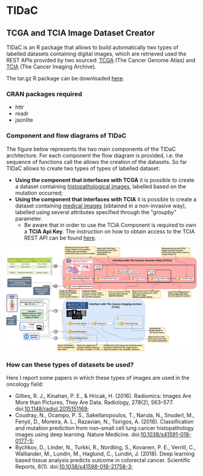 # TIDaC #
## TCGA and TCIA Image Dataset Creator ##
TIDaC is an R package that allows to build automatically two types of labelled datasets containing digital images, which are retrieved used the REST APIs provided by two sourced: [TCGA](https://cancergenome.nih.gov/) (The Cancer Genome Atlas) and [TCIA](http://www.cancerimagingarchive.net/) (The Cancer Imaging Archive). 

The tar.gz R package can be downloaded [here](https://github.com/uazadi/TIDaC/releases).

### CRAN packages required
* httr
* readr
* jsonlite

### Component and flow diagrams of TIDaC
The figure below represents the two main components of the TIDaC architecture. For each component the flow diagram is provided, i.e. the sequence of functions call the allows the creation of the datasets.
So far TIDaC allows to create two types of types of labelled dataset:
* __Using the component that interfaces with TCGA__ it is possible to create a dataset containing [histopathological images](https://en.wikipedia.org/wiki/Histopathology), labelled based on the mutation occurred;
* __Using the component that interfaces with TCIA__ it is possible to create a dataset containing [medical images](https://en.wikipedia.org/wiki/Medical_imaging) (obtained in a non-invasive way), labelled using several attributes specified through the "groupby" parameter. 
  * Be aware that in order to use the TCIA Component is required to own a __TCIA Api Key__. The instruction on how to obtain access to the TCIA REST API can be found [here](https://wiki.cancerimagingarchive.net/display/Public/TCIA+Programmatic+Interface+%28REST+API%29+Usage+Guide).

<p align="center">
  <img src="https://github.com/uazadi/TIDaC/blob/master/docs/TIDaC_doc.png">
</p>

### How can these types of datasets be used?
Here I report some papers in which these types of images are used in the oncology field:
* Gillies, R. J., Kinahan, P. E., & Hricak, H. (2016). Radiomics: Images Are More than Pictures, They Are Data. Radiology, 278(2), 563–577. doi:[10.1148/radiol.2015151169](https://doi.org/10.1148/radiol.2015151169); 
* Coudray, N., Ocampo, P. S., Sakellaropoulos, T., Narula, N., Snuderl, M., Fenyö, D., Moreira, A. L., Razavian, N., Tsirigos, A. (2018). Classification and mutation prediction from non–small cell lung cancer histopathology images using deep learning. Nature Medicine. doi:[10.1038/s41591-018-0177-5](https://doi.org/10.1038/s41591-018-0177-5);
* Bychkov, D., Linder, N., Turkki, R., Nordling, S., Kovanen, P. E., Verrill, C., Walliander, M., Lundin, M., Haglund, C.,  Lundin, J. (2018). Deep learning based tissue analysis predicts outcome in colorectal cancer. Scientific Reports, 8(1). doi:[10.1038/s41598-018-21758-3](https://doi.org/10.1038/s41598-018-21758-3);
